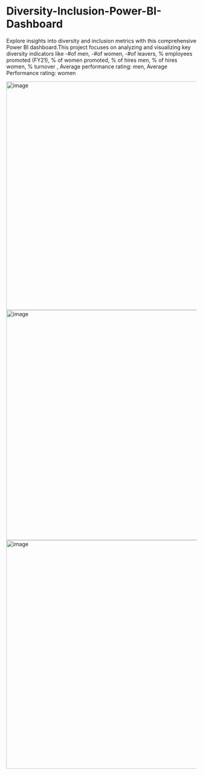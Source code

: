 # Diversity-Inclusion-Power-BI-Dashboard
Explore insights into diversity and inclusion metrics with this comprehensive Power BI dashboard.This project focuses on analyzing and visualizing key diversity indicators like
-#of men, 
-#of women, 
-#of leavers, % employees promoted (FY21), % of women promoted, % of hires men, % of hires women, % turnover , Average performance rating: men, Average Performance rating: women

<img width="604" alt="image" src="https://github.com/Shivam417git/Diversity-Inclusion-Power-BI-Dashboard/assets/175285812/2f511f07-cc76-4672-babd-b2215db6bf99">

<img width="608" alt="image" src="https://github.com/Shivam417git/Diversity-Inclusion-Power-BI-Dashboard/assets/175285812/01ddcac6-d0ac-42ff-a475-75a8d65ac02b">

<img width="604" alt="image" src="https://github.com/Shivam417git/Diversity-Inclusion-Power-BI-Dashboard/assets/175285812/41a139f2-77b7-4629-a581-3fd081409153">
